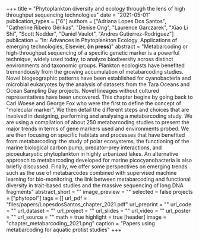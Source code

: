+++
title = "Phytoplankton diversity and ecology through the lens of high throughput sequencing technologies"
date = "2021-05-01"
publication_types = ["6"]
authors = ["Adriana Lopes Dos Santos", "Catherine Ribeiro Gérikas", "Denise Ong", "Laurence Garczarek", "Xiao Li Shi", "Scott Nodder", "Daniel Vaulot", "Andres Gutierrez-Rodriguez"]
publication = "In: Advances in Phytoplankton Ecology. Applications of emerging technologies, Elsevier, **(in press)**"
abstract = "Metabarcoding or high-throughput sequencing of a specific genetic marker is a powerful technique, widely used today, to analyze biodiversity across distinct environments and taxonomic groups. Plankton ecologists have benefited tremendously from the growing accumulation of metabarcoding studies. Novel biogeographic patterns have been established for cyanobacteria and microbial eukaryotes by the analysis of datasets from the Tara Oceans and Ocean Sampling Day projects. Novel lineages without cultured representatives have been uncovered. This chapter begins by going back to Carl Woese and George Fox who were the first to define the concept of \"molecular marker\". We then detail the different steps and choices that are involved in designing, performing and analysing a metabarcoding study. We are using a compilation of about 250 metabarcoding studies to present the major trends in terms of gene markers used and environments probed. We are then focusing on specific habitats and processes that have benefited from metabarcoding: the study of polar ecosystems, the functioning of the marine biological carbon pump, predator-prey interactions, and picoeukaryotic phytoplankton in highly urbanized lakes. An alternative approach to metabarcoding developed for marine picocyanobacteria is also briefly discussed. Finally, we offer some perspectives on emerging trends such as the use of metabarcodes combined with supervised machine learning for bio-monitoring, the link between metabarcoding and functional diversity in trait-based studies and the massive sequencing of long DNA fragments"
abstract_short = ""
image_preview = ""
selected = false
projects = ["phytopol"]
tags = []
url_pdf = "files/papers/LopesdosSantos_chapter_2021.pdf"
url_preprint = ""
url_code = ""
url_dataset = ""
url_project = ""
url_slides = ""
url_video = ""
url_poster = ""
url_source = ""
math = true
highlight = true
[header]
image = "chapter_metabarcoding_2021.png"
caption = "Papers using metabarcoding for aquatic protist studies"
+++
